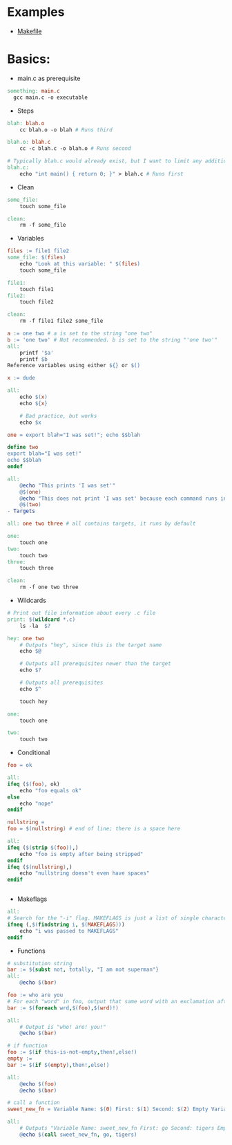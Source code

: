 # Examples
- [Makefile](https://github.com/javiorfo/cheatsheets/blob/master/c/make/Makefile)

# Basics:
- main.c as prerequisite
```makefile
something: main.c
  gcc main.c -o executable
```
- Steps
```makefile
blah: blah.o
	cc blah.o -o blah # Runs third

blah.o: blah.c
	cc -c blah.c -o blah.o # Runs second

# Typically blah.c would already exist, but I want to limit any additional required files
blah.c:
	echo "int main() { return 0; }" > blah.c # Runs first
```
- Clean
```makefile
some_file: 
	touch some_file

clean:
	rm -f some_file
```
- Variables
```makefile
files := file1 file2
some_file: $(files)
	echo "Look at this variable: " $(files)
	touch some_file

file1:
	touch file1
file2:
	touch file2

clean:
	rm -f file1 file2 some_file
```
```makefile
a := one two # a is set to the string "one two"
b := 'one two' # Not recommended. b is set to the string "'one two'"
all:
	printf '$a'
	printf $b
Reference variables using either ${} or $()
```
```makefile
x := dude

all:
	echo $(x)
	echo ${x}

	# Bad practice, but works
	echo $x 
```
```makefile
one = export blah="I was set!"; echo $$blah

define two
export blah="I was set!"
echo $$blah
endef

all: 
	@echo "This prints 'I was set'"
	@$(one)
	@echo "This does not print 'I was set' because each command runs in a separate shell"
	@$(two)
- Targets
```
```makefile
all: one two three # all contains targets, it runs by default

one:
	touch one
two:
	touch two
three:
	touch three

clean:
	rm -f one two three
```
- Wildcards
```makefile
# Print out file information about every .c file
print: $(wildcard *.c)
	ls -la  $?
```
```makefile
hey: one two
	# Outputs "hey", since this is the target name
	echo $@

	# Outputs all prerequisites newer than the target
	echo $?

	# Outputs all prerequisites
	echo $^

	touch hey

one:
	touch one

two:
	touch two
```
- Conditional
```makefile
foo = ok

all:
ifeq ($(foo), ok)
	echo "foo equals ok"
else
	echo "nope"
endif
```
```makefile
nullstring =
foo = $(nullstring) # end of line; there is a space here

all:
ifeq ($(strip $(foo)),)
	echo "foo is empty after being stripped"
endif
ifeq ($(nullstring),)
	echo "nullstring doesn't even have spaces"
endif
```
```makefile
```
- Makeflags
```makefile
all:
# Search for the "-i" flag. MAKEFLAGS is just a list of single characters, one per flag. So look for "i" in this case.
ifneq (,$(findstring i, $(MAKEFLAGS)))
	echo "i was passed to MAKEFLAGS"
endif
```
- Functions
```makefile
# substitution string
bar := ${subst not, totally, "I am not superman"}
all: 
	@echo $(bar)
```
```makefile
foo := who are you
# For each "word" in foo, output that same word with an exclamation after
bar := $(foreach wrd,$(foo),$(wrd)!)

all:
	# Output is "who! are! you!"
	@echo $(bar)
```
```makefile
# if function
foo := $(if this-is-not-empty,then!,else!)
empty :=
bar := $(if $(empty),then!,else!)

all:
	@echo $(foo)
	@echo $(bar)
```
```makefile
# call a function
sweet_new_fn = Variable Name: $(0) First: $(1) Second: $(2) Empty Variable: $(3)

all:
	# Outputs "Variable Name: sweet_new_fn First: go Second: tigers Empty Variable:"
	@echo $(call sweet_new_fn, go, tigers)
```
